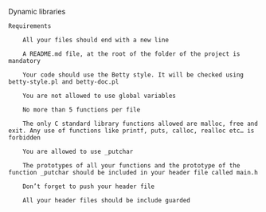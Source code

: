 

Dynamic libraries


	Requirements

		All your files should end with a new line

		A README.md file, at the root of the folder of the project is mandatory

		Your code should use the Betty style. It will be checked using betty-style.pl and betty-doc.pl

		You are not allowed to use global variables

		No more than 5 functions per file

		The only C standard library functions allowed are malloc, free and exit. Any use of functions like printf, puts, calloc, realloc etc… is forbidden

		You are allowed to use _putchar

		The prototypes of all your functions and the prototype of the function _putchar should be included in your header file called main.h

		Don’t forget to push your header file

		All your header files should be include guarded

